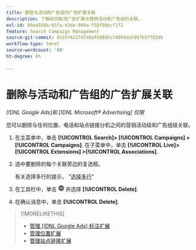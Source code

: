 ```yaml
---
title: 删除与活动和广告组的广告扩展关联
description: 了解如何取消广告扩展与营销活动和广告组的关联。
exl-id: 89aa556b-65fa-43de-989a-f58f0bbcf1f2
feature: Search Campaign Management
source-git-commit: 052574217d7ddafb8895c74094da5997b5ff83db
workflow-type: tm+mt
source-wordcount: '99'
ht-degree: 0%

---
```


# 删除与活动和广告组的广告扩展关联

*[!DNL Google Ads]和 [!DNL Microsoft® Advertising] 仅限*

您可以删除与任何位置、电话和站点链接分机之间的营销活动级和广告组级关联。

1. 在主菜单中，单击 **[!UICONTROL Search]> [!UICONTROL Campaigns] >[!UICONTROL Campaigns]**. 在子菜单中，单击 **[!UICONTROL Live]> [!UICONTROL Extensions] >[!UICONTROL Associations]**.

1. 选中要删除的每个关联旁边的复选框。

   有关选择多行的提示， ”[选择多行](/help/search-social-commerce/common-tasks/navigation-editing-selection/multiple-rows-select.md)“

1. 在工具栏中，单击 ![更多](/help/search-social-commerce/assets/more.png "更多") 并选择 **[!UICONTROL Delete]**.

1. 在确认消息中，单击 **[!UICONTROL Delete]**.

>[!MORELIKETHIS]
>
>* [管理 [!DNL Google Ads] 标注扩展](/help/search-social-commerce/campaign-management/campaigns/callout-extension-manage.md)
>* [管理位置扩展](location-extension-manage.md)
>* [管理站点链接扩展](sitelink-extension-manage.md)
